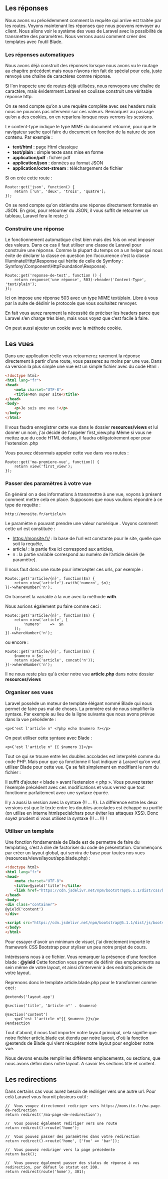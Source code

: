 ## Les réponses

Nous avons vu précédemment comment la requête qui arrive est traitée par les routes. Voyons maintenant les réponses que nous pouvons renvoyer au client. Nous allons voir le système des vues de Laravel avec la possibilité de transmettre des paramètres. Nous verrons aussi comment créer des templates avec l’outil Blade.

### Les réponses automatiques

Nous avons déjà construit des réponses lorsque nous avons vu le routage au chapitre précédent mais nous n’avons rien fait de spécial pour cela, juste renvoyé une chaîne de caractères comme réponse. 

Si l'on inspecte une de routes déjà utilisées, nous renvoyons une chaîne de caractère, mais évidemment Laravel en coulisse construit une véritable réponse http.

On se rend compte qu’on a une requête complète avec ses headers mais nous ne pouvons pas intervenir sur ces valeurs. Remarquez au passage qu’on a des cookies, on en reparlera lorsque nous verrons les sessions.

Le content-type indique le type MIME du document retourné, pour que le navigateur sache quoi faire du document en fonction de la nature de son contenu. Par exemple :

- **text/html** : page Html classique
- **text/plain** : simple texte sans mise en forme
- **application/pdf** : fichier pdf
- **application/json** : données au format JSON
- **application/octet-stream** : téléchargement de fichier 

Si on crée cette route : 

```injectablephp
Route::get('json', function() {
    return ['un', 'deux', 'trois', 'quatre'];
});
```

On se rend compte qu'on obtiendra une réponse directement formatée en JSON. En gros, pour retourner du JSON, il vous suffit de retourner un tableau, Laravel fera le reste ;)

### Construire une réponse

Le fonctionnement automatique c’est bien mais des fois on veut imposer des valeurs. Dans ce cas il faut utiliser une classe de Laravel pour construire une réponse. Comme la plupart du temps on a un helper qui nous évite de déclarer la classe en question (en l’occurrence c’est la classe Illuminate\Http\Response qui hérite de celle de Symfony : Symfony\Component\HttpFoundation\Response).

```injectablephp
Route::get('reponse-de-test', function () {
    return response('une réponse', 503)->header('Content-Type', 'text/plain');
});
```

Ici on impose une réponse 503 avec un type MIME text/plain. Libre à vous par la suite de dédinir le protocole que vous souhaitez renvoyer.

En fait vous aurez rarement la nécessité de préciser les headers parce que Laravel s’en charge très bien, mais vous voyez que c’est facile à faire.

On peut aussi ajouter un cookie avec la méthode cookie.

## Les vues

Dans une application réelle vous retournerez rarement la réponse directement à partir d’une route, vous passerez au moins par une vue. Dans sa version la plus simple une vue est un simple fichier avec du code Html :

```html
<!doctype html>
<html lang="fr">
<head>
    <meta charset="UTF-8">
    <title>Mon super site</title>
</head>
<body>
    <p>Je suis une vue !</p>
</body>
</html>
```

Il vous faudra enregistrer cette vue dans le dossier **resources/views** et lui donner un nom, j'ai décidé de l'appeler first_view.php
Même si vous ne mettez que du code HTML dedans, il faudra obligatoirement oper pour l'extension .php

Vous pouvez désormais appeler cette vue dans vos routes :

```injectablephp
Route::get('ma-premiere-vue', function() {
    return view('first_view');
});
```

### Passer des paramètres à votre vue

En général on a des informations à transmettre à une vue, voyons à présent comment mettre cela en place. Supposons que nous voulions répondre à ce type de requête :

```
http://monsite.fr/article/n
```

Le paramètre n pouvant prendre une valeur numérique . Voyons comment cette url est constituée :

- https://monsite.fr/ : la base de l’url est constante pour le site, quelle que soit la requête,
- article/ : la partie fixe ici correspond aux articles,
- n : la partie variable correspond au numéro de l’article désiré (le paramètre).

Il nous faut donc une route pour intercepter ces urls, par exemple :

```injectablephp
Route::get('article/{n}', function($n) {
    return view('article')->with('numero', $n);
})->whereNumber('n');
```

On transmet la variable à la vue avec la méthode **with**.

Nous aurions également pu faire comme ceci :

```injectablephp
Route::get('article/{n}', function($n) {
    return view('article', [
        'numero'    =>  $n
    ]);
})->whereNumber('n');
```

ou encore :

```injectablephp
Route::get('article/{n}', function($n) {
    $numero = $n;
    return view('article', concat('n'));
})->whereNumber('n');
```

Il ne nous reste plus qu'à créer notre vue **article.php** dans notre dossier **resources/views**

### Organiser ses vues

Laravel possède un moteur de template élégant nommé Blade qui nous permet de faire pas mal de choses. La première est de nous simplifier la syntaxe. Par exemple au lieu de la ligne suivante que nous avons prévue dans la vue précédente :

```injectablephp
<p>C'est l'article n° <?php echo $numero ?></p>
```

On peut utiliser cette syntaxe avec Blade :

```injectablephp
<p>C'est l'article n° {{ $numero }}</p>

```

Tout ce qui se trouve entre les doubles accolades est interprété comme du code PHP. Mais pour que ça fonctionne il faut indiquer à Laravel qu’on veut utiliser Blade pour cette vue. Ça se fait simplement en modifiant le nom du fichier :

Il suffit d’ajouter « blade » avant l’extension « php ». Vous pouvez tester l’exemple précédent avec ces modifications et vous verrez que tout fonctionne parfaitement avec une syntaxe épurée.

Il y a aussi la version avec la syntaxe {!! … !!}. La différence entre les deux versions est que le texte entre les doubles accolades est échappé ou purifié (on utilise en interne htmlspecialchars pour éviter les attaques XSS). Donc soyez prudent si vous utilisez la syntaxe {!! … !!} !

### Utiliser un template

Une fonction fondamentale de Blade est de permettre de faire du templating, c’est à dire de factoriser du code de présentation. Commençons par créer un layout global, qui servira de base pour toutes nos vues (resources/views/layout/app.blade.php) :

```html
<!doctype html>
<html lang="fr">
<head>
    <meta charset="UTF-8">
    <title>@yield('title')</title>
    <link href="https://cdn.jsdelivr.net/npm/bootstrap@5.1.1/dist/css/bootstrap.min.css" rel="stylesheet" integrity="sha384-F3w7mX95PdgyTmZZMECAngseQB83DfGTowi0iMjiWaeVhAn4FJkqJByhZMI3AhiU" crossorigin="anonymous">
</head>
<body>
<div class="container">
@yield('content')
</div>

<script src="https://cdn.jsdelivr.net/npm/bootstrap@5.1.1/dist/js/bootstrap.bundle.min.js" integrity="sha384-/bQdsTh/da6pkI1MST/rWKFNjaCP5gBSY4sEBT38Q/9RBh9AH40zEOg7Hlq2THRZ" crossorigin="anonymous"></script>
</body>
</html>
```

Pour essayer d'avoir un minimum de visuel, j'ai directement importé le framework CSS Bootstrap pour styliser un peu notre projet de cours.

Intéréssons nous à ce fichier. Vous remarquer la présence d'une fonction blade : **@yield**
Cette fonction vous permet de définir des emplacements au sein même de votre layout, et ainsi d'intervenir à des endroits précis de votre layout.

Reprenons donc le template article.blade.php pour le transformer comme ceci :

```injectablephp
@extends('layout.app')

@section('title', 'Article n°' . $numero)

@section('content')
    <p>C'est l'article n°{{ $numero }}</p>
@endsection
```

Tout d'abord, il nous faut importer notre layout principal, cela signifie que notre fichier article.blade est étendu par notre layout, d'où la fonction @extends de Blade qui vient récupérer notre layout pour englober notre vue.

Nous devons ensuite remplir les différents emplacements, ou sections, que nous avons défini dans notre layout. A savoir les sections title et content.

## Les redirections

Dans certains cas vous aurez besoin de rediriger vers une autre url. Pour celà Laravel vous fournit plusieurs outil :

```injectablephp
//  Vous voupez directement rediriger vers https://monsite.fr/ma-page-de-redirection
return redirect('/ma-page-de-redirection');

//  Vous pouvez également rediriger vers une route
return redirect()->route('home');

//  Vous pouvez passer des paramètres dans votre redirection
return redirect()->route('home', ['foo' => 'bar']);

//  Vous pouvez rediriger vers la page précédente
return back();

//  Vous pouvez également passer des status de réponse à vos redirection, par défaut le statut est 200.
return redirect(route('home'), 301);
```